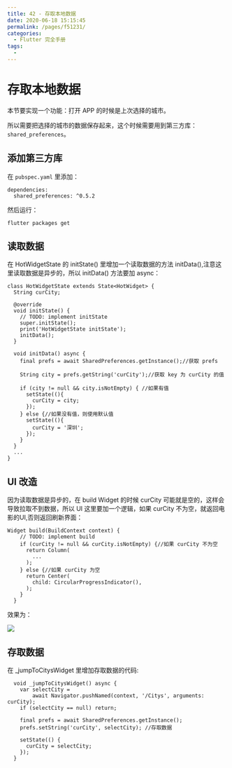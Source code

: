 ```yaml
---
title: 42 - 存取本地数据
date: 2020-06-18 15:15:45
permalink: /pages/f51231/
categories:
  - Flutter 完全手册
tags:
  - 
---
```

# 存取本地数据

本节要实现一个功能：打开 APP 的时候是上次选择的城市。

所以需要把选择的城市的数据保存起来，这个时候需要用到第三方库：`shared_preferences`。

## 添加第三方库

在 `pubspec.yaml` 里添加：

```
dependencies:
  shared_preferences: ^0.5.2

```

然后运行：

```
flutter packages get

```

## 读取数据

在 HotWidgetState 的 initState() 里增加一个读取数据的方法 initData(),注意这里读取数据是异步的，所以 initData() 方法要加 async：

```
class HotWidgetState extends State<HotWidget> {
  String curCity;

  @override
  void initState() {
    // TODO: implement initState
    super.initState();
    print('HotWidgetState initState');
    initData();
  }

  void initData() async {
    final prefs = await SharedPreferences.getInstance();//获取 prefs

    String city = prefs.getString('curCity');//获取 key 为 curCity 的值

    if (city != null && city.isNotEmpty) { //如果有值
      setState((){
        curCity = city;
      });
    } else {//如果没有值，则使用默认值
      setState((){
        curCity = '深圳';
      });
    }
  }
  ...
}

```

## UI 改造

因为读取数据是异步的，在 build Widget 的时候 curCity 可能就是空的，这样会导致拉取不到数据，所以 UI 这里要加一个逻辑，如果 curCity 不为空，就返回电影的UI,否则返回刷新界面：

```
Widget build(BuildContext context) {
    // TODO: implement build
    if (curCity != null && curCity.isNotEmpty) {//如果 curCity 不为空
      return Column(
        ...
      );
    } else {//如果 curCity 为空
      return Center(
        child: CircularProgressIndicator(),
      );
    }
  }

```

效果为：

![](https://user-gold-cdn.xitu.io/2019/4/29/16a68264bd5fd0b2?w=480&h=960&f=gif&s=201709)

## 存取数据

在 \_jumpToCitysWidget 里增加存取数据的代码:

```
  void _jumpToCitysWidget() async {
    var selectCity =
        await Navigator.pushNamed(context, '/Citys', arguments: curCity);
    if (selectCity == null) return;

    final prefs = await SharedPreferences.getInstance(); 
    prefs.setString('curCity', selectCity); //存取数据

    setState(() {
      curCity = selectCity;
    });
  }

```